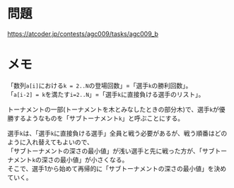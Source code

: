 # 問題

https://atcoder.jp/contests/agc009/tasks/agc009_b

# メモ

「数列`a[i]`における`k = 2..N`の登場回数」=「選手`k`の勝利回数」。\
「`a[i-2] = k`を満たす`i=2..N`」=「選手`k`に直接負ける選手のリスト」。

トーナメントの一部(トーナメントを木とみなしたときの部分木)で、選手`k`が優勝するようなものを「サブトーナメント`k`」と呼ぶことにする。

選手`k`は、「選手`k`に直接負ける選手」全員と戦う必要があるが、戦う順番はどのように入れ替えてもよいので、\
「サブトーナメントの深さの最小値」が浅い選手と先に戦った方が、「サブトーナメント`k`の深さの最小値」が小さくなる。\
そこで、選手1から始めて再帰的に「サブトーナメントの深さの最小値」を決めていく。
